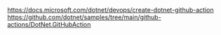 https://docs.microsoft.com/dotnet/devops/create-dotnet-github-action
https://github.com/dotnet/samples/tree/main/github-actions/DotNet.GitHubAction
